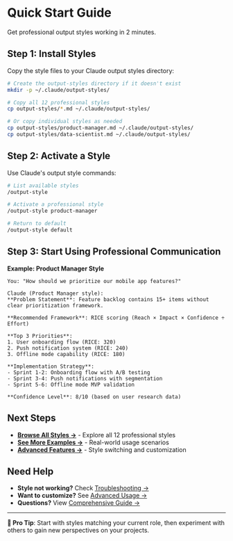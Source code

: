 # Quick Start Guide

Get professional output styles working in 2 minutes.

## Step 1: Install Styles

Copy the style files to your Claude output styles directory:

```bash
# Create the output-styles directory if it doesn't exist
mkdir -p ~/.claude/output-styles/

# Copy all 12 professional styles
cp output-styles/*.md ~/.claude/output-styles/

# Or copy individual styles as needed
cp output-styles/product-manager.md ~/.claude/output-styles/
cp output-styles/data-scientist.md ~/.claude/output-styles/
```

## Step 2: Activate a Style

Use Claude's output style commands:

```bash
# List available styles
/output-style

# Activate a professional style
/output-style product-manager

# Return to default
/output-style default
```

## Step 3: Start Using Professional Communication

**Example: Product Manager Style**

```text
You: "How should we prioritize our mobile app features?"

Claude (Product Manager style):
**Problem Statement**: Feature backlog contains 15+ items without clear prioritization framework.

**Recommended Framework**: RICE scoring (Reach × Impact × Confidence ÷ Effort)

**Top 3 Priorities**:
1. User onboarding flow (RICE: 320)
2. Push notification system (RICE: 240)
3. Offline mode capability (RICE: 180)

**Implementation Strategy**:
- Sprint 1-2: Onboarding flow with A/B testing
- Sprint 3-4: Push notifications with segmentation
- Sprint 5-6: Offline mode MVP validation

**Confidence Level**: 8/10 (based on user research data)
```

## Next Steps

- **[Browse All Styles →](style-catalog.md)** - Explore all 12 professional styles
- **[See More Examples →](examples.md)** - Real-world usage scenarios
- **[Advanced Features →](advanced-usage.md)** - Style switching and customization

## Need Help

- **Style not working?** Check [Troubleshooting →](troubleshooting.md)
- **Want to customize?** See [Advanced Usage →](advanced-usage.md)
- **Questions?** View [Comprehensive Guide →](comprehensive-guide.md)

---

**🎯 Pro Tip**: Start with styles matching your current role, then experiment with others to gain new perspectives on your projects.
